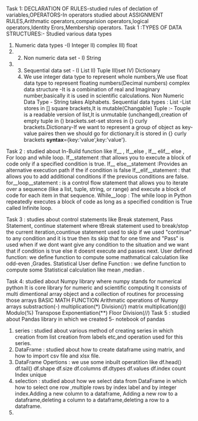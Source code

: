 Task 1: DECLARATION OF RULES-studied rules of declation of variables,OPERATORS-In operators studied about ASSIGNMENT RULES,Arithmatic operators,comparision operators,logical operators,Identity Erors,Membership operators.
Task 1 :TYPES OF DATA STRUCTURES:- Studied various data types 
 1. Numeric data types -I) Integer  II) complex  III)  float
 2.   2. Non numeric data set  - I) String
 3. 3. Sequential data set   -  I) List  II)  Tuple   III)set  IV) Dictionary
    4. We use integer data type to represent whole numbers,We use float data type to represent floating numbers(Decimal numbers)        complex data structure -It is a combination of real and Imaginary number,basically it is used in scientific calculations.        Non Numeric Data Type - String takes Alphabets. Sequential  data types : List -List stores in [] square brackets,It is mutable(Changable)  Tuple :- Touple is a readable version of list,It is unmutable (unchanged),creation of empty tuple in () brackets.set-set stores in {} curly brackets.Dictionary-If we want to represent a group of object as key-value paires then we should go for dictionary.It is stored in {} curly brackets **syntax**={key:'value',key:'value'}.
    
Task 2 : studied about In-Build function like If__ , If__else , If__ elif__ else , For loop and while loop.
If__statement  :that allows you to execute a block of code only if a specified condition is true. 
If__ else__statement :Provides an alternative execution path if the if condition is false
If__elif__statement  : that allows you to add additional conditions if the previous conditions are false.
for__loop__statement  : is a control flow statement that allows you to iterate over a sequence (like a list, tuple, string, or range) and execute a block of code for each item in that sequence.
While__loop : The while loop in Python repeatedly executes a block of code as long as a specified condition is True called Infinite loop.

Task 3 : studies about control statements like Break statement, Pass Statement, continue statement where tBreak statement used to break/stop the current iteration,countinue statement used to skip if we used "continue" to any condition and it is true then its skip that for one time and "Pass" is used when if we dont want give any condition to the situation and we want that if condition is true else it doesnt execute and passes next.
User defined function: we define function to compute some mathmatical calculation like odd-even ,Grades.
Statistical User define Function : we define function to compute some Statistical  calculation  like mean ,median .

Task 4: studied about Numpy library where 
 numpy stands for numerical python
 It is core library for numeric and scientific computing
 It consists of multi dimentional array object and a collection of routines for processing those arrays
 BASIC MATH FUNCTION
Arithmatic operations of Numpy arrays
substraction(-)
multiplication(*)
Division(/)
 matrix multiplication(@)
 Modulo(%)
 Transpose
Exponentiation(**)
 Floor Division(//)
Task 5 : studied about Pandas library in which we created 5- notebook of pandas
1) series : studied  about various method of creating series in which creation from list creation from labels etc,and operation used for this series.
2) DataFrame : studied about how to create dataframe using matrix, and how to import csv file and xlsx file.
3) DataFrame Opertions :  we use some inbuilt operatition like 
df.head()
df.tail()
 df.shape
df.size
 df.columns
 df.dtypes
df.values
 df.index
 count
Index
unique
4) selection : studied about how we select data from DataFrame in which how to select one row ,multiple rows by index label and by integer index.Adding a new column to a dataframe, Adding a new row to a dataframe,deleting a  column to a dataframe,deleting a row to a dataframe.
5) 
